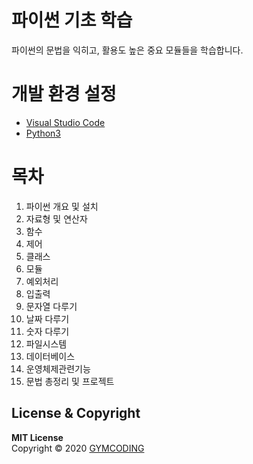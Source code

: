 # 파이썬 기초 학습
파이썬의 문법을 익히고, 활용도 높은 중요 모듈들을 학습합니다.

# 개발 환경 설정
- [Visual Studio Code](http://naver.com)
- [Python3](https://www.python.org/)

# 목차
1. 파이썬 개요 및 설치
2. 자료형 및 연산자
3. 함수
4. 제어
5. 클래스
6. 모듈
7. 예외처리
8. 입출력
9. 문자열 다루기
10. 날짜 다루기
11. 숫자 다루기
12. 파일시스템
13. 데이터베이스
14. 운영체제관련기능
15. 문법 총정리 및 프로젝트

## License & Copyright

**MIT License** <br>
Copyright © 2020 [GYMCODING](https://github.com/gymcoding/)
